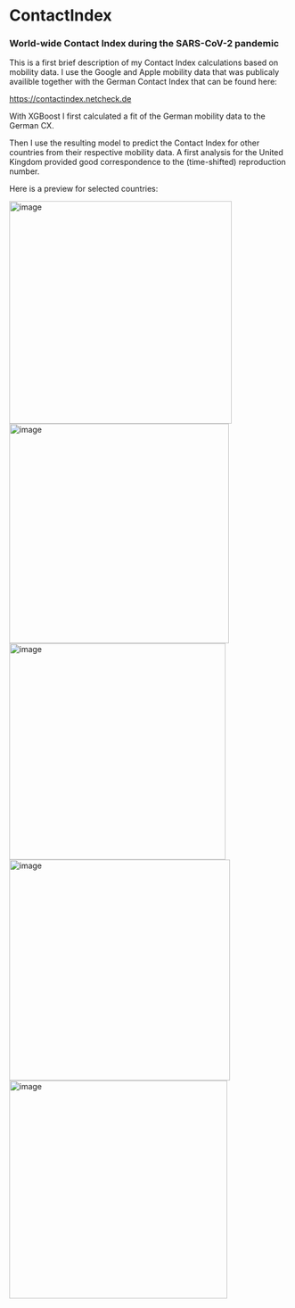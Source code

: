# ContactIndex
### World-wide Contact Index during the SARS-CoV-2 pandemic

This is a first brief description of my Contact Index calculations based on mobility data. I use the Google and Apple mobility data that was publicaly availible together with the German Contact Index that can be found here:

https://contactindex.netcheck.de

With XGBoost I first calculated a fit of the German mobility data to the German CX. 

Then I use the resulting model to predict the Contact Index for other countries from their respective mobility data. A first analysis for the United Kingdom provided good correspondence to the (time-shifted) reproduction number.

Here is a preview for selected countries:

<img width="399" alt="image" src="https://user-images.githubusercontent.com/127544698/224412824-58624381-cb85-45c7-b442-10d2267f2d59.png">

<img width="394" alt="image" src="https://user-images.githubusercontent.com/127544698/224418262-c42437d5-a191-47ac-a70d-64c00d5d196e.png">

<img width="388" alt="image" src="https://user-images.githubusercontent.com/127544698/224418390-38cec8b9-fe8b-43a5-be56-97871503a1cc.png">

<img width="396" alt="image" src="https://user-images.githubusercontent.com/127544698/224413545-aa71a262-9a5e-4854-b247-b53a4f6fa003.png">

<img width="391" alt="image" src="https://user-images.githubusercontent.com/127544698/224413592-ee23173e-2ae2-43f3-bb2d-24c752e31ced.png">

